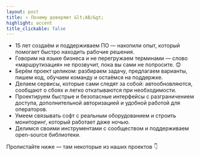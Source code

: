```yaml
---
layout: post
title: ⭐ Почему доверяют &lt;AB/&gt;
highlight: accent
title_clickable: false
---
```


- 15 лет создаём и поддерживаем ПО — накопили опыт, который помогает быстро находить рабочие решения.
- Говорим на языке бизнеса и не перегружаем терминами — слово «маршрутизация» не прозвучит, пока вы сами не попросите. 😊
- Берём проект целиком: разбираем задачу, предлагаем варианты, пишем код, обучаем команду и остаёмся на поддержке.
- Делаем сервисы, которые сами следят за собой: автообновляются, сообщают о сбоях и легко откатываются при необходимости.
- Проектируем быстрые и безопасные интерфейсы с разграничением доступа, дополнительной авторизацией и удобной работой для операторов.
- Умеем связывать софт с реальным оборудованием и строить мониторинг, который работает даже ночью.
- Делимся своими инструментами с сообществом и поддерживаем open-source библиотеки.

Пролистайте ниже — там некоторые из наших проектов 👇
